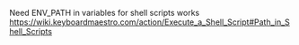 Need ENV_PATH in variables for shell scripts works
https://wiki.keyboardmaestro.com/action/Execute_a_Shell_Script#Path_in_Shell_Scripts